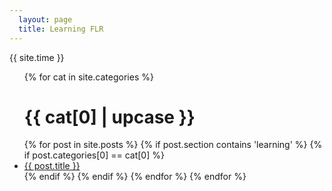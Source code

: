```yaml
---
  layout: page
  title: Learning FLR
---
```


{{ site.time }}

<ul>
	{% for cat in site.categories %}
    <h1>{{ cat[0] | upcase }}</h1>
  {% for post in site.posts %}
		{% if post.section contains 'learning' %}
			{% if post.categories[0] == cat[0] %}
    	<li>
	      <a href="{{ post.url }}">{{ post.title }}</a>
    	</li>
		{% endif %}
		{% endif %}
  {% endfor %}
	{% endfor %}
</ul>



